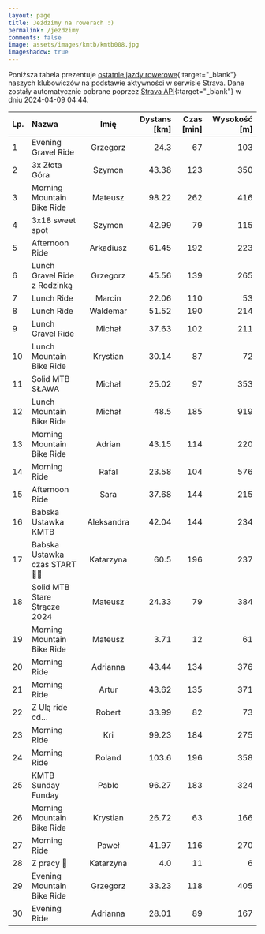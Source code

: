 ```yaml
---
layout: page
title: Jeździmy na rowerach :)
permalink: /jezdzimy
comments: false
image: assets/images/kmtb/kmtb008.jpg
imageshadow: true
---
```


Poniższa tabela prezentuje [ostatnie jazdy rowerowe](https://www.strava.com/clubs/336381){:target="_blank"} naszych klubowiczów na podstawie aktywności w serwisie Strava. Dane zostały automatycznie pobrane poprzez [Strava API](https://developers.strava.com/docs/reference/#api-Clubs-getClubActivitiesById){:target="_blank"} w dniu 2024-04-09 04:44.

Lp. | Nazwa | Imię | Dystans [km] | Czas [min] | Wysokość [m]
:--- | :--- | :---: | ---: | ---: | ---:
1|Evening Gravel Ride|Grzegorz|24.3|67|103
2|3x Złota Góra|Szymon|43.38|123|350
3|Morning Mountain Bike Ride|Mateusz|98.22|262|416
4|3x18 sweet spot|Szymon|42.99|79|115
5|Afternoon Ride|Arkadiusz|61.45|192|223
6|Lunch Gravel Ride z Rodzinką|Grzegorz|45.56|139|265
7|Lunch Ride|Marcin|22.06|110|53
8|Lunch Ride|Waldemar|51.52|190|214
9|Lunch Gravel Ride|Michał|37.63|102|211
10|Lunch Mountain Bike Ride|Krystian|30.14|87|72
11|Solid MTB SŁAWA|Michał|25.02|97|353
12|Lunch Mountain Bike Ride|Michał|48.5|185|919
13|Morning Mountain Bike Ride|Adrian|43.15|114|220
14|Morning Ride|Rafal|23.58|104|576
15|Afternoon Ride|Sara|37.68|144|215
16|Babska Ustawka KMTB|Aleksandra|42.04|144|234
17|Babska Ustawka czas START 🚴😀|Katarzyna|60.5|196|237
18|Solid MTB Stare Strącze 2024|Mateusz|24.33|79|384
19|Morning Mountain Bike Ride|Mateusz|3.71|12|61
20|Morning Ride|Adrianna|43.44|134|376
21|Morning Ride|Artur|43.62|135|371
22|Z Ulą ride cd…|Robert|33.99|82|73
23|Morning Ride|Kri|99.23|184|275
24|Morning Ride|Roland|103.6|196|358
25|KMTB Sunday Funday|Pablo|96.27|183|324
26|Morning Mountain Bike Ride|Krystian|26.72|63|166
27|Morning Ride|Paweł|41.97|116|270
28|Z pracy 🚴|Katarzyna|4.0|11|6
29|Evening Mountain Bike Ride|Grzegorz|33.23|118|405
30|Evening Ride|Adrianna|28.01|89|167
